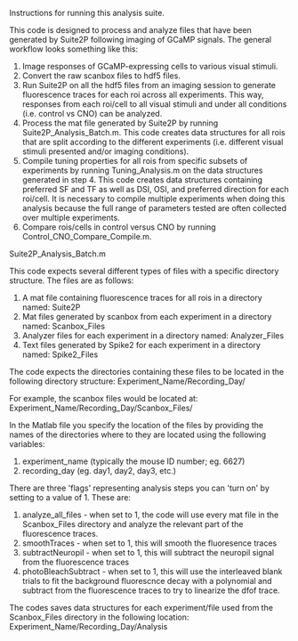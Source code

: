 Instructions for running this analysis suite.

This code is designed to process and analyze files that have been generated by Suite2P following imaging of GCaMP signals. The general workflow looks something like this:

1) Image responses of GCaMP-expressing cells to various visual stimuli.
2) Convert the raw scanbox files to hdf5 files.
3) Run Suite2P on all the hdf5 files from an imaging session to generate fluorescence traces for each roi across all experiments. This way, responses from each roi/cell to all visual stimuli and under all conditions (i.e. control vs CNO) can be analyzed.
4) Process the mat file generated by Suite2P by running Suite2P_Analysis_Batch.m. This code creates data structures for all rois that are split according to the different experiments (i.e. different visual stimuli presented and/or imaging conditions).
5) Compile tuning properties for all rois from specific subsets of experiments by running Tuning_Analysis.m on the data structures generated in step 4. This code creates data structures containing preferred SF and TF as well as DSI, OSI, and preferred direction for each roi/cell. It is necessary to compile multiple experiments when doing this analysis because the full range of parameters tested are often collected over multiple experiments.
6) Compare rois/cells in control versus CNO by running Control_CNO_Compare_Compile.m.

Suite2P_Analysis_Batch.m

This code expects several different types of files with a specific directory structure. The files are as follows:
 1) A mat file containing fluorescence traces for all rois in a directory named: Suite2P
 2) Mat files generated by scanbox from each experiment in a directory named: Scanbox_Files
 3) Analyzer files for each experiment in a directory named: Analyzer_Files
 4) Text files generated by Spike2 for each experiment in a directory named: Spike2_Files

The code expects the directories containing these files to be located in the following directory structure:
Experiment_Name/Recording_Day/

For example, the scanbox files would be located at: Experiment_Name/Recording_Day/Scanbox_Files/

In the Matlab file you specify the location of the files by providing the names of the directories where to they are located using the following variables:
1) experiment_name (typically the mouse ID number; eg. 6627)
2) recording_day (eg. day1, day2, day3, etc.)

There are three 'flags' representing analysis steps you can 'turn on' by setting to a value of 1. These are:
1) analyze_all_files - when set to 1, the code will use every mat file in the Scanbox_Files directory and analyze the relevant part of the fluorescence traces.
2) smoothTraces - when set to 1, this will smooth the fluoresence traces
3) subtractNeuropil - when set to 1, this will subtract the neuropil signal from the fluorescence traces
4) photoBleachSubtract - when set to 1, this will use the interleaved blank trials to fit the background fluorescnce decay with a polynomial and subtract from the fluorescence traces to try to linearize the dfof trace.

The codes saves data structures for each experiment/file used from the Scanbox_Files directory in the following location:
Experiment_Name/Recording_Day/Analysis
